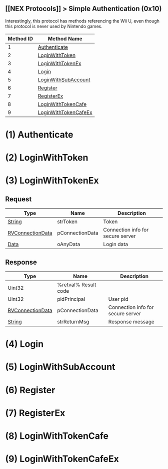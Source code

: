 [[NEX Protocols]] > Simple Authentication (0x10)
---

Interestingly, this protocol has methods referencing the Wii U, even though this protocol is never used by Nintendo games.

| Method ID | Method Name |
| --- | --- |
| 1 | [Authenticate](#1-authenticate) |
| 2 | [LoginWithToken](#2-loginwithtoken) |
| 3 | [LoginWithTokenEx](#3-loginwithtokenex) |
| 4 | [Login](#4-login) |
| 5 | [LoginWithSubAccount](#5-loginwithsubaccount) |
| 6 | [Register](#6-register) |
| 7 | [RegisterEx](#7-registerex) |
| 8 | [LoginWithTokenCafe](#8-loginwithtokencafe) |
| 9 | [LoginWithTokenCafeEx](#9-loginwithtokencafeex) |

# (1) Authenticate
# (2) LoginWithToken
# (3) LoginWithTokenEx
## Request
| Type | Name | Description |
| --- | --- | --- |
| [String] | strToken | Token |
| [RVConnectionData](NEX-Common-Types#rendez-vous-connection-data-structure) | pConnectionData | Connection info for secure server |
| [Data] | oAnyData | Login data |

## Response
| Type | Name | Description |
| --- | --- | --- |
| Uint32 | %retval% Result code |
| Uint32 | pidPrincipal | User pid |
| [RVConnectionData](NEX-Common-Types#rendez-vous-connection-data-structure) | pConnectionData | Connection info for secure server |
| [String] | strReturnMsg | Response message |

# (4) Login
# (5) LoginWithSubAccount
# (6) Register
# (7) RegisterEx
# (8) LoginWithTokenCafe
# (9) LoginWithTokenCafeEx

[String]: NEX-Common-Types#string
[Data]: NEX-Common-Types#any-data-holder